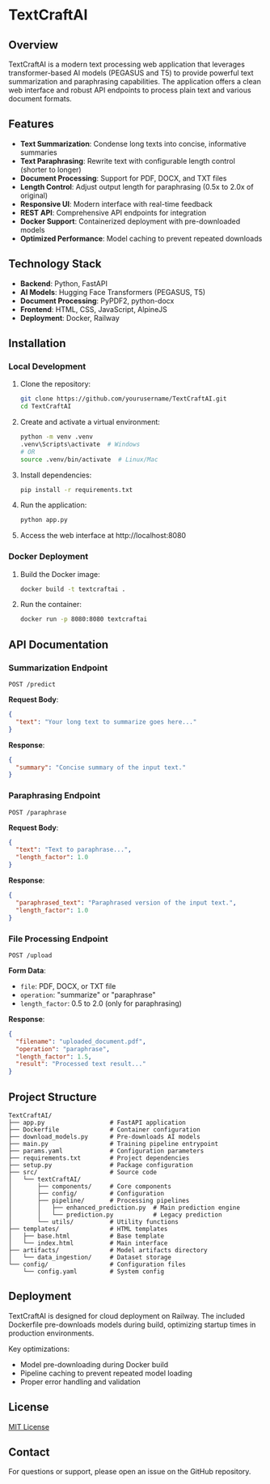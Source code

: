# TextCraftAI

## Overview

TextCraftAI is a modern text processing web application that leverages transformer-based AI models (PEGASUS and T5) to provide powerful text summarization and paraphrasing capabilities. The application offers a clean web interface and robust API endpoints to process plain text and various document formats.

## Features

- **Text Summarization**: Condense long texts into concise, informative summaries
- **Text Paraphrasing**: Rewrite text with configurable length control (shorter to longer)
- **Document Processing**: Support for PDF, DOCX, and TXT files
- **Length Control**: Adjust output length for paraphrasing (0.5x to 2.0x of original)
- **Responsive UI**: Modern interface with real-time feedback
- **REST API**: Comprehensive API endpoints for integration
- **Docker Support**: Containerized deployment with pre-downloaded models
- **Optimized Performance**: Model caching to prevent repeated downloads

## Technology Stack

- **Backend**: Python, FastAPI
- **AI Models**: Hugging Face Transformers (PEGASUS, T5)
- **Document Processing**: PyPDF2, python-docx
- **Frontend**: HTML, CSS, JavaScript, AlpineJS
- **Deployment**: Docker, Railway

## Installation

### Local Development

1. Clone the repository:
   ```bash
   git clone https://github.com/yourusername/TextCraftAI.git
   cd TextCraftAI
   ```

2. Create and activate a virtual environment:
   ```bash
   python -m venv .venv
   .venv\Scripts\activate  # Windows
   # OR
   source .venv/bin/activate  # Linux/Mac
   ```

3. Install dependencies:
   ```bash
   pip install -r requirements.txt
   ```

4. Run the application:
   ```bash
   python app.py
   ```

5. Access the web interface at http://localhost:8080

### Docker Deployment

1. Build the Docker image:
   ```bash
   docker build -t textcraftai .
   ```

2. Run the container:
   ```bash
   docker run -p 8080:8080 textcraftai
   ```

## API Documentation

### Summarization Endpoint

```
POST /predict
```

**Request Body**:
```json
{
  "text": "Your long text to summarize goes here..."
}
```

**Response**:
```json
{
  "summary": "Concise summary of the input text."
}
```

### Paraphrasing Endpoint

```
POST /paraphrase
```

**Request Body**:
```json
{
  "text": "Text to paraphrase...",
  "length_factor": 1.0
}
```

**Response**:
```json
{
  "paraphrased_text": "Paraphrased version of the input text.",
  "length_factor": 1.0
}
```

### File Processing Endpoint

```
POST /upload
```

**Form Data**:
- `file`: PDF, DOCX, or TXT file
- `operation`: "summarize" or "paraphrase"
- `length_factor`: 0.5 to 2.0 (only for paraphrasing)

**Response**:
```json
{
  "filename": "uploaded_document.pdf",
  "operation": "paraphrase",
  "length_factor": 1.5,
  "result": "Processed text result..."
}
```

## Project Structure

```
TextCraftAI/
├── app.py                  # FastAPI application
├── Dockerfile              # Container configuration
├── download_models.py      # Pre-downloads AI models
├── main.py                 # Training pipeline entrypoint
├── params.yaml             # Configuration parameters
├── requirements.txt        # Project dependencies
├── setup.py                # Package configuration
├── src/                    # Source code
│   └── textCraftAI/
│       ├── components/     # Core components
│       ├── config/         # Configuration
│       ├── pipeline/       # Processing pipelines
│       │   ├── enhanced_prediction.py  # Main prediction engine
│       │   └── prediction.py           # Legacy prediction
│       └── utils/          # Utility functions
├── templates/              # HTML templates
│   ├── base.html           # Base template
│   └── index.html          # Main interface
├── artifacts/              # Model artifacts directory
│   └── data_ingestion/     # Dataset storage
└── config/                 # Configuration files
    └── config.yaml         # System config
```

## Deployment

TextCraftAI is designed for cloud deployment on Railway. The included Dockerfile pre-downloads models during build, optimizing startup times in production environments.

Key optimizations:
- Model pre-downloading during Docker build
- Pipeline caching to prevent repeated model loading
- Proper error handling and validation

## License

[MIT License](LICENSE)

## Contact

For questions or support, please open an issue on the GitHub repository.